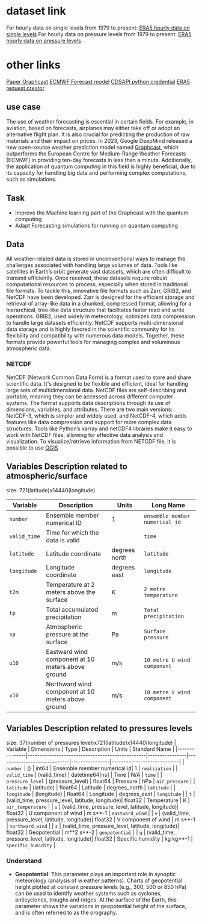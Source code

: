 # dataset link

For hourly data on single levels from 1979 to present: [ERA5 hourly data on single levels](https://cds.climate.copernicus.eu/cdsapp#!/dataset/reanalysis-era5-single-levels?tab=form)
For hourly data on pressure levels from 1979 to present: [ERA5 hourly data on pressure levels](https://cds.climate.copernicus.eu/cdsapp#!/dataset/reanalysis-era5-pressure-levels?tab=form)
# other links
[Paper Graphcast](https://www.science.org/doi/epdf/10.1126/science.adi2336)
[ECMWF Forecast model](https://confluence.ecmwf.int/display/FUG/Section+5.3.1+M-climate,+the+ENS+Model+Climate)
[CDSAPI python credential](https://cds.climate.copernicus.eu/how-to-api)
[ERA5 request creator](https://cds.climate.copernicus.eu/datasets/reanalysis-era5-single-levels?tab=download#manage-licences)

## use case
The use of weather forecasting is essential in certain fields. For example, in aviation, based on forecasts, airplanes may either take off or adopt an alternative flight plan. It is also crucial for predicting the production of raw materials and their impact on prices. In 2023, Google DeepMind released a new open-source weather prediction model named [Graphcast](https://github.com/google-deepmind/graphcast), which outperforms the European Centre for Medium-Range Weather Forecasts (ECMWF) in providing ten-day forecasts in less than a minute. Additionally, the application of quantum computing in this field is highly beneficial, due to its capacity for handling big data and performing complex computations, such as simulations.
## Task 
- Improve the Machine learning part of the Graphcast with the quantum computing
- Adapt Forecasting simulations for running on quantum computing
## Data
All weather-related data is stored in unconventional ways to manage the challenges associated with handling large volumes of data. Tools like satellites in Earth’s orbit generate vast datasets, which are often difficult to transmit efficiently. Once received, these datasets require robust computational resources to process, especially when stored in traditional file formats. To tackle this, innovative file formats such as Zarr, GRIB2, and NetCDF have been developed. Zarr is designed for the efficient storage and retrieval of array-like data in a chunked, compressed format, allowing for a hierarchical, tree-like data structure that facilitates faster read and write operations. GRIB2, used widely in meteorology, optimizes data compression to handle large datasets efficiently. NetCDF supports multi-dimensional data storage and is highly favored in the scientific community for its flexibility and compatibility with numerous data models. Together, these formats provide powerful tools for managing complex and voluminous atmospheric data.
### NETCDF
NetCDF (Network Common Data Form) is a format used to store and share scientific data. It's designed to be flexible and efficient, ideal for handling large sets of multidimensional data. NetCDF files are self-describing and portable, meaning they can be accessed across different computer systems. The format supports data descriptions through its use of dimensions, variables, and attributes. There are two main versions: NetCDF-3, which is simpler and widely used, and NetCDF-4, which adds features like data compression and support for more complex data structures. Tools like Python’s xarray and netCDF4 libraries make it easy to work with NetCDF files, allowing for effective data analysis and visualization.
To visualize/retrieve information from NETCDF file, it is possible to use [QGIS](https://qgis.org/download/)
## Variables Description related to atmospheric/surface
size: 721(latitude)x14440(longitude)


| Variable     | Description                                       | Units         | Long Name         |
|--------------|---------------------------------------------------|---------------|------------------------------|
| `number`     | Ensemble member numerical ID                      | 1             | `ensemble member numerical id` |
| `valid_time` | Time for which the data is valid                  |               | `time`                       |
| `latitude`   | Latitude coordinate                               | degrees north | `latitude`                   |
| `longitude`  | Longitude coordinate                              | degrees east  | `longitude`                  |
| `t2m`        | Temperature at 2 meters above the surface         | K             | `2 metre temperature`        |
| `tp`         | Total accumulated precipitation                   | m             | `Total precipitation`        |
| `sp`         | Atmospheric pressure at the surface               | Pa            | `Surface pressure`           |
| `u10`        | Eastward wind component at 10 meters above ground | m/s           | `10 metre U wind component`  |
| `v10`        | Northward wind component at 10 meters above ground| m/s           | `10 metre V wind component`  |
## Variables Description related to pressures levels 
size: 37(number of pressures level)x721(latitude)x14440(longitude)
| Variable      | Dimensions                                      | Type           | Description                 | Units          |  Standard Name      |
|---------------|-------------------------------------------------|----------------|-----------------------------|----------------|----------------------------|
| `number`      | ()                                              | int64          | Ensemble member numerical id| 1              | `realization`              |
| `valid_time`  | (valid_time)                                    | datetime64[ns] | Time                        | N/A            | `time`                     |
| `pressure_level` | (pressure_level)                            | float64        | Pressure                    | hPa            | `air_pressure`             |
| `latitude`    | (latitude)                                      | float64        | Latitude                    | degrees_north  | `latitude`                 |
| `longitude`   | (longitude)                                     | float64        | Longitude                   | degrees_east   | `longitude`                |
| `t`           | (valid_time, pressure_level, latitude, longitude)| float32       | Temperature                 | K              | `air_temperature`          |
| `u`           | (valid_time, pressure_level, latitude, longitude)| float32       | U component of wind         | m s**-1        | `eastward_wind`            |
| `v`           | (valid_time, pressure_level, latitude, longitude)| float32       | V component of wind         | m s**-1        | `northward_wind`           |
| `z`           | (valid_time, pressure_level, latitude, longitude)| float32       | Geopotential                | m\*\*2 s**-2     | `geopotential`             |
| `q`           | (valid_time, pressure_level, latitude, longitude)| float32       | Specific humidity           | kg kg**-1      | `specific_humidity`        |

### Understand 
- **Geopotential**:
This parameter plays an important role in synoptic meteorology (analysis of w:eather patterns). Charts of geopotential height plotted at constant pressure levels (e.g., 300, 500 or 850 hPa) can be used to identify weather systems such as cyclones, anticyclones, troughs and ridges. At the surface of the Earth, this parameter shows the variations in geopotential height of the surface, and is often referred to as the orography.
